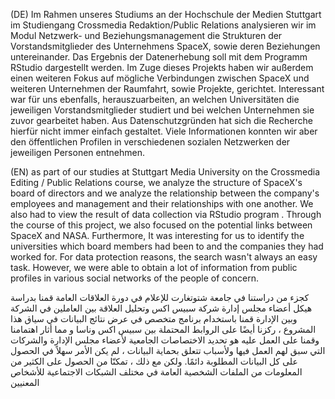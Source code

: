 (DE) Im Rahmen unseres Studiums an der Hochschule der Medien Stuttgart im Studiengang Crossmedia Redaktion/Public Relations analysieren wir im Modul Netzwerk- und Beziehungsmanagement die Strukturen der Vorstandsmitglieder des Unternehmens SpaceX, sowie deren Beziehungen untereinander. Das Ergebnis der Datenerhebung soll mit dem Programm RStudio dargestellt werden.
Im Zuge dieses Projekts haben wir außerdem einen weiteren Fokus auf mögliche Verbindungen zwischen SpaceX und weiteren Unternehmen der Raumfahrt, sowie Projekte, gerichtet. Interessant war für uns ebenfalls, herauszuarbeiten, an welchen Universitäten die jeweiligen Vorstandsmitglieder studiert und bei welchen Unternehmen sie zuvor gearbeitet haben. Aus Datenschutzgründen hat sich die Recherche hierfür nicht immer einfach gestaltet. Viele Informationen konnten wir aber den öffentlichen Profilen in verschiedenen sozialen Netzwerken der jeweiligen Personen entnehmen.

(EN) as part of our studies at Stuttgart Media University on the Crossmedia Editing / Public Relations course,
we analyze the structure of SpaceX's board of directors and we analyze the relationship between the company's employees and management and their relationships with one another.
We also had to view the result of data collection via RStudio program .
Through the course of this project, we also focused on the potential links between SpaceX and NASA. 
Furthermore, It was interesting for us to identify the universities which board members had been to and the companies they had worked for.
For data protection reasons, the search wasn't always an easy task. 
However, we were able to obtain a lot of information from public profiles in various social networks of the people of concern.

  
  
 كجزء من دراستنا في جامعة شتوتغارت للإعلام في دورة العلاقات العامة 
 قمنا بدراسة هيكل أعضاء مجلس إدارة شركة سبيس اكس
 وتحليل العلاقة بين العاملين في الشركة وبين الإدارة
  قمنا باستخدام برنامج متخصص في عرض نتائج البيانات
في سياق هذا المشروع ، ركزنا أيضًا على الروابط المحتملة بين سبيس اكس وناسا
و مما أثار اهتمامنا وقمنا على العمل عليه هو تحديد الاختصاصات الجامعية لأعضاء مجلس الإدارة والشركات التي سبق لهم العمل فيها
 ولأسباب تتعلق بحماية البيانات ، لم يكن الأمر سهلاً في الحصول على كل البيانات المطلوبة دائمًا. 
ولكن مع ذلك ، تمكنّا من الحصول على الكثير من المعلومات من الملفات الشخصية العامة في مختلف الشبكات الاجتماعية للأشخاص المعنيين















